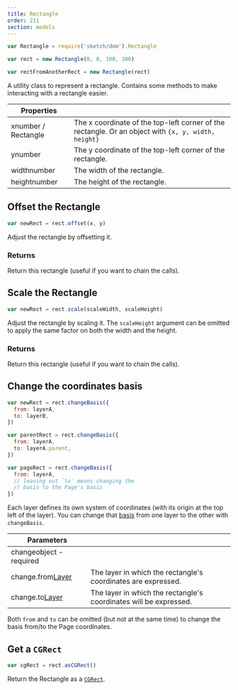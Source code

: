 ```yaml
---
title: Rectangle
order: 211
section: models
---
```


```javascript
var Rectangle = require('sketch/dom').Rectangle
```

```javascript
var rect = new Rectangle(0, 0, 100, 100)

var rectFromAnotherRect = new Rectangle(rect)
```

A utility class to represent a rectangle. Contains some methods to make interacting with a rectangle easier.

| Properties                                        |                                                                                                     |
| ------------------------------------------------- | --------------------------------------------------------------------------------------------------- |
| x<span class="arg-type">number / Rectangle</span> | The x coordinate of the top-left corner of the rectangle. Or an object with `{x, y, width, height}` |
| y<span class="arg-type">number</span>             | The y coordinate of the top-left corner of the rectangle.                                           |
| width<span class="arg-type">number</span>         | The width of the rectangle.                                                                         |
| height<span class="arg-type">number</span>        | The height of the rectangle.                                                                        |

## Offset the Rectangle

```javascript
var newRect = rect.offset(x, y)
```

Adjust the rectangle by offsetting it.

### Returns

Return this rectangle (useful if you want to chain the calls).

## Scale the Rectangle

```javascript
var newRect = rect.scale(scaleWidth, scaleHeight)
```

Adjust the rectangle by scaling it. The `scaleHeight` argument can be omitted to apply the same factor on both the width and the height.

### Returns

Return this rectangle (useful if you want to chain the calls).

## Change the coordinates basis

```javascript
var newRect = rect.changeBasis({
  from: layerA,
  to: layerB,
})

var parentRect = rect.changeBasis({
  from: layerA,
  to: layerA.parent,
})

var pageRect = rect.changeBasis({
  from: layerA,
  // leaving out `to` means changing the
  // basis to the Page's basis
})
```

Each layer defines its own system of coordinates (with its origin at the top left of the layer). You can change that [basis](<https://en.wikipedia.org/wiki/Basis_(linear_algebra)>) from one layer to the other with `changeBasis`.

| Parameters                                               |                                                                   |
| -------------------------------------------------------- | ----------------------------------------------------------------- |
| change<span class="arg-type">object - required</span>    |                                                                   |
| change.from<span class="arg-type">[Layer](#layer)</span> | The layer in which the rectangle's coordinates are expressed.     |
| change.to<span class="arg-type">[Layer](#layer)</span>   | The layer in which the rectangle's coordinates will be expressed. |

Both `from` and `to` can be omitted (but not at the same time) to change the basis from/to the Page coordinates.

## Get a `CGRect`

```javascript
var cgRect = rect.asCGRect()
```

Return the Rectangle as a [`CGRect`](https://developer.apple.com/documentation/coregraphics/cgrect?language=objc).

